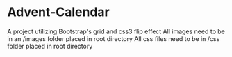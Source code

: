 # Advent-Calendar
A project utilizing Bootstrap's grid and css3 flip effect
All images need to be in an /images folder placed in root directory
All css files need to be in /css folder placed in root directory

